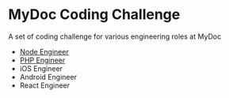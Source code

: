 # MyDoc Coding Challenge


A set of coding challenge for various engineering roles at MyDoc

* [Node Engineer](nodejs-backend.md)
* [PHP Engineer](php-backend.md)
* iOS Engineer
* Android Engineer
* React Engineer
